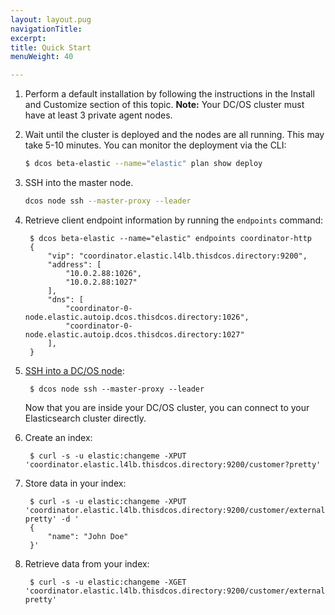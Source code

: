 ```yaml
---
layout: layout.pug
navigationTitle: 
excerpt:
title: Quick Start
menuWeight: 40

---
```


<!-- This source repo for this topic is https://github.com/mesosphere/dcos-commons -->


1. Perform a default installation by following the instructions in the Install and Customize section of this topic.
	**Note:** Your DC/OS cluster must have at least 3 private agent nodes.

1. Wait until the cluster is deployed and the nodes are all running. This may take 5-10 minutes. You can monitor the deployment via the CLI:

	```bash
	$ dcos beta-elastic --name="elastic" plan show deploy
	```

1. SSH into the master node.

    ```bash
    dcos node ssh --master-proxy --leader
    ```

1. Retrieve client endpoint information by running the `endpoints` command:

        $ dcos beta-elastic --name="elastic" endpoints coordinator-http
        {
            "vip": "coordinator.elastic.l4lb.thisdcos.directory:9200",
            "address": [
                "10.0.2.88:1026",
                "10.0.2.88:1027"
            ],
            "dns": [
                "coordinator-0-node.elastic.autoip.dcos.thisdcos.directory:1026",
                "coordinator-0-node.elastic.autoip.dcos.thisdcos.directory:1027"
            ],
        }

1. [SSH into a DC/OS node][1]:

        $ dcos node ssh --master-proxy --leader

    Now that you are inside your DC/OS cluster, you can connect to your Elasticsearch cluster directly.

1. Create an index:

        $ curl -s -u elastic:changeme -XPUT 'coordinator.elastic.l4lb.thisdcos.directory:9200/customer?pretty'


1. Store data in your index:

        $ curl -s -u elastic:changeme -XPUT 'coordinator.elastic.l4lb.thisdcos.directory:9200/customer/external/1?pretty' -d '
        {
            "name": "John Doe"
        }'

1. Retrieve data from your index:

        $ curl -s -u elastic:changeme -XGET 'coordinator.elastic.l4lb.thisdcos.directory:9200/customer/external/1?pretty'


[1]: /1.9/administering-clusters/sshcluster/
